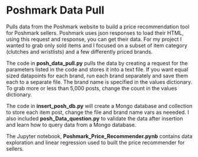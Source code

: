 # Poshmark Data Pull
Pulls data from the Poshmark website to build a price recommendation tool for Poshmark sellers. Poshmark uses json responses to load their HTML, using this request and response, you can get their data. For my project I wanted to grab only sold items and I focused on a subset of item category (clutches and wristlists) and a few differently priced brands.

The code in <b>posh_data_pull.py</b> pulls the data by creating a request for the parameters listed in the code and stores it into a text file. If you want equal sized datapoints for each brand, run each brand separately and save them each to a separate file. The brand name is specified in the values dictionary. To grab more or less than 5,000 posts, change the count in the values dictionary.


The code in <b>insert_posh_db.py</b> will create a Mongo database and collection to store each item post, change the file and brand name vars as neeeded. I also included <b>posh_Data_question.py</b> to validate the data after insertion and learn how to query data from a Mongo database.

The Jupyter notebook, <b>Poshmark_Price_Recommender.pynb</b> contains data exploration and linear regression used to built the price recommender for sellers.
